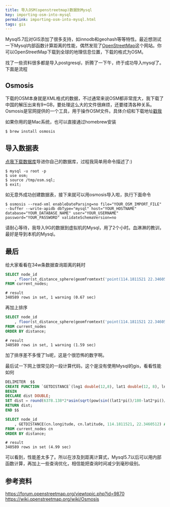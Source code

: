```yaml
---
title: 导入OSM(openstreetmap)数据到Mysql
key: importing-osm-into-mysql
permalink: importing-osm-into-mysql.html
tags: gis
---
```


Mysql5.7后对GIS添加了很多支持，如innodb和geohash等等特性。最近想测试一下Mysql内部函数计算距离的性能，偶然发现了[OpenStreetMap](https://www.openstreetmap.org/)这个网站。你可以OpenStreetMap下载到全球的地理信息位置，下载的格式为OSM。

找了一些资料很多都是导入postgresql，折腾了一下午，终于成功导入mysql了。下面是流程

<!--more-->

## Osmosis
下载的OSM本身就是XML格式的数据，不过通常来说OSM都非常庞大，我下载了中国的解压出来有9+GB，要处理这么大的文件很麻烦，还要缕清各种关系。Osmosis是官网提供的一个工具，用于操作OSM文件。具体介绍和下载地址[戳我](https://wiki.openstreetmap.org/wiki/Osmosis)

如果你用的是Mac系统，也可以直接通过homebrew安装

``` shell
$ brew install osmosis
```

## 导入数据表

[点我下载数据库](/assets/files/osm.sql)导进你自己的数据库，过程我简单用命令描述了:)

```shell
$ mysql -u root -p
$ use osm;
$ source /tmp/osm.sql;
$ exit;
```

如无意外成功创建数据表，接下来就可以用osmosis导入啦，执行下面命令

```shell
$ osmosis --read-xml enableDateParsing=no file="YOUR_OSM_IMPORT_FILE" --buffer --write-apidb dbType="mysql" host="YOUR_HOSTNAME" database="YOUR_DATABASE_NAME" user="YOUR_USERNAME" password="YOUR_PASSWORD" validateSchemaVersion=no
```

请耐心等待，我导入9G的数据到虚拟机的Mysql，用了2个小时。血淋淋的教训，最好是导到本机的Mysql。

## 最后
给大家看看在34w条数据查询距离的耗时

```sql
SELECT node_id
	, floor(st_distance_sphere(geomfromtext('point(114.1811521 22.3460512)'), gis)) AS distance
FROM current_nodes;
```

```shell
# result
340589 rows in set, 1 warning (0.67 sec)
```

再加上排序

```sql
SELECT node_id
	, floor(st_distance_sphere(geomfromtext('point(114.1811521 22.3460512)'), gis)) AS distance
FROM current_nodes
ORDER BY distance;
```

```shell
# result
340589 rows in set, 1 warning (1.59 sec)
```

加了排序差不多慢了1s呢，这是个很恐怖的数字啊。

最后试一下网上很常见的一段计算代码，这个是没有使用Mysql的gis，看看性能如何

```sql
DELIMITER  $$ 
CREATE FUNCTION `GETDISTANCE`(lng1 double(12,8), lat1 double(12, 8), lng2 double(12,8), lat2 double(12,8)) RETURNS double
BEGIN
DECLARE dist DOUBLE;
SET dist = round(6378.138*2*asin(sqrt(pow(sin((lat1*pi()/180-lat2*pi()/180)/2),2)+cos(lat1*pi()/180)*cos(lat2*pi()/180)* pow(sin((lng1*pi()/180-lng2*pi()/180)/2),2)))*1000);
RETURN dist;
END $$
```

```sql
SELECT node_id
	, GETDISTANCE(cn.longitude, cn.latitude, 114.1811521, 22.3460512) AS distance
FROM current_nodes cn
ORDER BY distance;
```

```shell
# result
340589 rows in set (4.99 sec)
```
可以看到，性能差太多了。所以在涉及到距离计算式，Mysql5.7以后可以用内部函数计算，再加上一些查询优化，相信能把查询时间减少到毫秒级别。


## 参考资料
https://forum.openstreetmap.org/viewtopic.php?id=9870   
https://wiki.openstreetmap.org/wiki/Osmosis